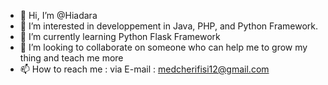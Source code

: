 - 👋 Hi, I’m @Hiadara
- 👀 I’m interested in developpement in Java, PHP, and Python Framework.
- 🌱 I’m currently learning Python Flask Framework
- 💞️ I’m looking to collaborate on someone who can help me to grow my thing and teach me more
- 📫 How to reach me : via E-mail : medcherifisi12@gmail.com

<!---
Hiadara/Hiadara is a ✨ special ✨ repository because its `README.md` (this file) appears on your GitHub profile.
You can click the Preview link to take a look at your changes.
--->
